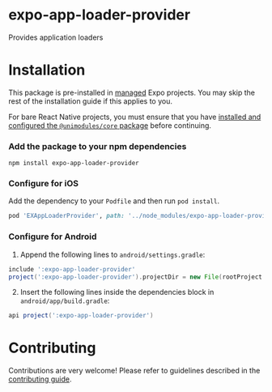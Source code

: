 # expo-app-loader-provider

Provides application loaders

# Installation

This package is pre-installed in [managed](https://docs.expo.io/versions/latest/introduction/managed-vs-bare/) Expo projects. You may skip the rest of the installation guide if this applies to you.

For bare React Native projects, you must ensure that you have [installed and configured the `@unimodules/core` package](https://github.com/unimodules/core) before continuing.

### Add the package to your npm dependencies

```
npm install expo-app-loader-provider
```

### Configure for iOS

Add the dependency to your `Podfile` and then run `pod install`.

```ruby
pod 'EXAppLoaderProvider', path: '../node_modules/expo-app-loader-provider/ios'
```

### Configure for Android

1. Append the following lines to `android/settings.gradle`:

```gradle
include ':expo-app-loader-provider'
project(':expo-app-loader-provider').projectDir = new File(rootProject.projectDir, '../node_modules/expo-app-loader-provider/android')
```

2. Insert the following lines inside the dependencies block in `android/app/build.gradle`:
```gradle
api project(':expo-app-loader-provider')
```

# Contributing

Contributions are very welcome! Please refer to guidelines described in the [contributing guide]( https://github.com/expo/expo#contributing).
